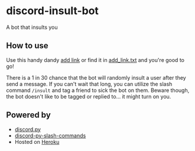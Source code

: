 # discord-insult-bot

A bot that insults you

## How to use

Use this handy dandy [add link](https://discord.com/api/oauth2/authorize?client_id=856385496581013534&permissions=2147503168&scope=bot%20applications.commands)
or find it in [add_link.txt](https://github.com/dablenparty/discord-insult-bot/blob/main/add_link.txt) and you're good
to go! 

There is a 1 in 30 chance that the bot will randomly insult a user after they send a message. If you can't wait that 
long, you can utilize the slash command `/insult` and tag a friend to sick the bot on them. Beware though, the bot
doesn't like to be tagged or replied to... it might turn on you.

## Powered by

* [discord.py](https://github.com/Rapptz/discord.py)
* [discord-py-slash-commands](https://github.com/discord-py-slash-commands/discord-py-interactions)
* Hosted on [Heroku](https://www.heroku.com/)
